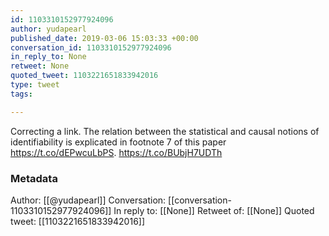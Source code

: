 ```yaml
---
id: 1103310152977924096
author: yudapearl
published_date: 2019-03-06 15:03:33 +00:00
conversation_id: 1103310152977924096
in_reply_to: None
retweet: None
quoted_tweet: 1103221651833942016
type: tweet
tags:

---
```


Correcting a link. The relation between the statistical and causal notions of identifiability is explicated in footnote 7 of this paper  https://t.co/dEPwcuLbPS. https://t.co/BUbjH7UDTh

### Metadata

Author: [[@yudapearl]]
Conversation: [[conversation-1103310152977924096]]
In reply to: [[None]]
Retweet of: [[None]]
Quoted tweet: [[1103221651833942016]]

